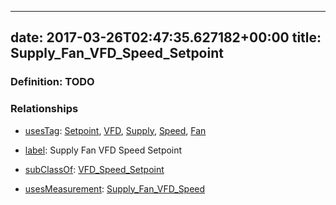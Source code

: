 
---
date: 2017-03-26T02:47:35.627182+00:00
title: Supply_Fan_VFD_Speed_Setpoint
---
### Definition: TODO

### Relationships

* [usesTag](https://brickschema.org/schema/1.0/BrickFrame#usesTag): [Setpoint](https://brickschema.org/schema/1.0/BrickTag#Setpoint), [VFD](https://brickschema.org/schema/1.0/BrickTag#VFD), [Supply](https://brickschema.org/schema/1.0/BrickTag#Supply), [Speed](https://brickschema.org/schema/1.0/BrickTag#Speed), [Fan](https://brickschema.org/schema/1.0/BrickTag#Fan)

* [label](http://www.w3.org/2000/01/rdf-schema#label): Supply Fan VFD Speed Setpoint

* [subClassOf](http://www.w3.org/2000/01/rdf-schema#subClassOf): [VFD_Speed_Setpoint](https://brickschema.org/schema/1.0/Brick#VFD_Speed_Setpoint)

* [usesMeasurement](https://brickschema.org/schema/1.0/BrickFrame#usesMeasurement): [Supply_Fan_VFD_Speed](https://brickschema.org/schema/1.0/Brick#Supply_Fan_VFD_Speed)
